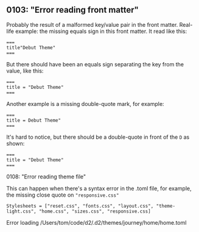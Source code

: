 ## 0103: "Error reading front matter"
Probably the result of a malformed key/value pair in the front matter. Real-life example: the
missing equals sign in this front matter. It read like this:

```
===
title"Debut Theme"
===
```

But there should have been an equals sign separating the key
from the value, like this:

```
===
title = "Debut Theme"
===
```

Another example is a missing double-quote mark, for example:

```
===
title = Debut Theme"
===
```

It's hard to notice, but there should be a double-quote in front of the `D` as shown:

```
===
title = "Debut Theme"
===
```


0108: "Error reading theme file"

This can happen when there's a syntax error in the .toml file, for example, the missing close quote on `"responsive.css"` 

```
Stylesheets = ["reset.css", "fonts.css", "layout.css", "theme-light.css", "home.css", "sizes.css", "responsive.css]
```
 Error loading /Users/tom/code/d2/.d2/themes/journey/home/home.toml

